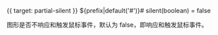 {{ target: partial-silent }}
${prefix|default('#')}# silent(boolean) = false

图形是否不响应和触发鼠标事件，默认为 false，即响应和触发鼠标事件。
